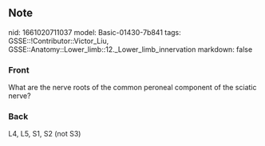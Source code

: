 ## Note
nid: 1661020711037
model: Basic-01430-7b841
tags: GSSE::!Contributor::Victor_Liu, GSSE::Anatomy::Lower_limb::12._Lower_limb_innervation
markdown: false

### Front
What are the nerve roots of the common peroneal component of the sciatic nerve?

### Back
<span style="color: rgb(32, 33, 34);">L4, L5, S1, S2 (not
S3)</span>
